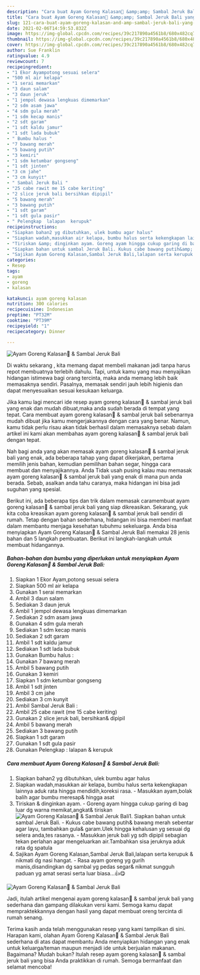 ```yaml
---
description: "Cara buat Ayam Goreng Kalasan🐣 &amp;amp; Sambal Jeruk Bali yang enak Untuk Jualan"
title: "Cara buat Ayam Goreng Kalasan🐣 &amp;amp; Sambal Jeruk Bali yang enak Untuk Jualan"
slug: 121-cara-buat-ayam-goreng-kalasan-and-amp-sambal-jeruk-bali-yang-enak-untuk-jualan
date: 2021-02-06T14:59:53.832Z
image: https://img-global.cpcdn.com/recipes/39c217890a4561b8/680x482cq70/ayam-goreng-kalasan🐣-sambal-jeruk-bali-foto-resep-utama.jpg
thumbnail: https://img-global.cpcdn.com/recipes/39c217890a4561b8/680x482cq70/ayam-goreng-kalasan🐣-sambal-jeruk-bali-foto-resep-utama.jpg
cover: https://img-global.cpcdn.com/recipes/39c217890a4561b8/680x482cq70/ayam-goreng-kalasan🐣-sambal-jeruk-bali-foto-resep-utama.jpg
author: Sue Franklin
ratingvalue: 4.9
reviewcount: 7
recipeingredient:
- "1 Ekor Ayampotong sesuai selera"
- "500 ml air kelapa"
- "1 serai memarkan"
- "3 daun salam"
- "3 daun jeruk"
- "1 jempol dewasa lengkuas dimemarkan"
- "2 sdm asam jawa"
- "4 sdm gula merah"
- "1 sdm kecap manis"
- "2 sdt garam"
- "1 sdt kaldu jamur"
- "1 sdt lada bubuk"
- " Bumbu halus "
- "7 bawang merah"
- "5 bawang putih"
- "3 kemiri"
- "1 sdm ketumbar gongseng"
- "1 sdt jinten"
- "3 cm jahe"
- "3 cm kunyit"
- " Sambal Jeruk Bali "
- "25 cabe rawit me 15 cabe keriting"
- "2 slice jeruk bali bersihkan dipipil"
- "5 bawang merah"
- "3 bawang putih"
- "1 sdt garam"
- "1 sdt gula pasir"
- " Pelengkap  lalapan  kerupuk"
recipeinstructions:
- "Siapkan bahan2 yg dibutuhkan, ulek bumbu agar halus"
- "Siapkan wadah,masukkan air kelapa, bumbu halus serta kekengkapan lainnya aduk rata hingga mendidih,koreksi rasa. Masukkan ayam,bolak balih agar bumbu meresap&amp; hingga asat"
- "Tiriskan &amp; dinginkan ayam. Goreng ayam hingga cukup garing di bag luar dg warna memikat,angkat&amp; tiriskan"
- "Siapkan bahan untuk sambal Jeruk Bali. Kukus cabe bawang putih&amp; bawang merah sebentar agar layu, tambahkan gula&amp; garam.Ulek hingga kehalusan yg sesuai dg selera anda,tes rasanya. Masukkan jeruk bali yg sdh dipipil sebagian tekan perlahan agar mengeluarkan air.Tambahkan sisa jeruknya aduk rata dg spatula"
- "Sajikan Ayam Goreng Kalasan,Sambal Jeruk Bali,lalapan serta kerupuk &amp; nikmati dg nasi hangat. Rasa ayam goreng yg gurih manis,disandingkan dg sambal yg pedas segar&amp; nikmat sungguh paduan yg amat serasi serta luar biasa...👍😋"
categories:
- Resep
tags:
- ayam
- goreng
- kalasan

katakunci: ayam goreng kalasan 
nutrition: 300 calories
recipecuisine: Indonesian
preptime: "PT32M"
cooktime: "PT39M"
recipeyield: "1"
recipecategory: Dinner

---
```



![Ayam Goreng Kalasan🐣 &amp; Sambal Jeruk Bali](https://img-global.cpcdn.com/recipes/39c217890a4561b8/680x482cq70/ayam-goreng-kalasan🐣-sambal-jeruk-bali-foto-resep-utama.jpg)

Di waktu  sekarang , kita memang dapat membeli makanan jadi tanpa harus repot membuatnya terlebih dahulu. Tapi, untuk kamu yang mau menyajikan hidangan istimewa bagi orang tercinta, maka anda memang lebih baik memasaknya sendiri. Pasalnya, memasak sendiri jauh lebih higienis dan dapat menyesuaikan sesuai kesukaan keluarga.

Jika kamu lagi mencari ide resep ayam goreng kalasan🐣 &amp; sambal jeruk bali yang enak dan mudah dibuat,maka anda sudah berada di tempat yang tepat. Cara membuat ayam goreng kalasan🐣 &amp; sambal jeruk bali  sebenarnya mudah dibuat jika kamu mengerjakannya dengan cara yang benar. Namun, kamu tidak perlu risau akan tidak berhasil dalam memasaknya 
sebab dalam artikel ini kami akan membahas ayam goreng kalasan🐣 &amp; sambal jeruk bali dengan tepat.  



Nah bagi anda yang akan memasak ayam goreng kalasan🐣 &amp; sambal jeruk bali yang enak, ada beberapa tahap yang dapat dikerjakan, pertama memilih jenis bahan, kemudian pemilihan bahan segar, hingga cara membuat dan menyajikannya. Anda Tidak usah pusing kalau mau memasak ayam goreng kalasan🐣 &amp; sambal jeruk bali yang enak di mana pun anda berada. Sebab, asalkan anda  tahu caranya, maka hidangan ini bisa jadi suguhan yang spesial.

Berikut ini, ada beberapa tips dan trik dalam memasak caramembuat ayam goreng kalasan🐣 &amp; sambal jeruk bali yang siap dikreasikan. Sekarang, yuk kita coba kreasikan ayam goreng kalasan🐣 &amp; sambal jeruk bali sendiri di rumah. Tetap dengan bahan sederhana, hidangan ini bisa memberi manfaat dalam membantu menjaga kesehatan tubuhmu sekeluarga. Anda bisa menyiapkan Ayam Goreng Kalasan🐣 &amp; Sambal Jeruk Bali memakai 28 jenis bahan dan 5 langkah pembuatan. Berikut ini langkah-langkah untuk membuat hidangannya.

<!--inarticleads1-->

##### Bahan-bahan dan bumbu yang diperlukan untuk menyiapkan Ayam Goreng Kalasan🐣 &amp; Sambal Jeruk Bali:

1. Siapkan 1 Ekor Ayam,potong sesuai selera
1. Siapkan 500 ml air kelapa
1. Gunakan 1 serai memarkan
1. Ambil 3 daun salam
1. Sediakan 3 daun jeruk
1. Ambil 1 jempol dewasa lengkuas dimemarkan
1. Sediakan 2 sdm asam jawa
1. Gunakan 4 sdm gula merah
1. Sediakan 1 sdm kecap manis
1. Sediakan 2 sdt garam
1. Ambil 1 sdt kaldu jamur
1. Sediakan 1 sdt lada bubuk
1. Gunakan  Bumbu halus :
1. Gunakan 7 bawang merah
1. Ambil 5 bawang putih
1. Gunakan 3 kemiri
1. Siapkan 1 sdm ketumbar gongseng
1. Ambil 1 sdt jinten
1. Ambil 3 cm jahe
1. Sediakan 3 cm kunyit
1. Ambil  Sambal Jeruk Bali :
1. Ambil 25 cabe rawit (me 15 cabe keriting)
1. Gunakan 2 slice jeruk bali, bersihkan&amp; dipipil
1. Ambil 5 bawang merah
1. Sediakan 3 bawang putih
1. Siapkan 1 sdt garam
1. Gunakan 1 sdt gula pasir
1. Gunakan  Pelengkap : lalapan &amp; kerupuk




<!--inarticleads2-->

##### Cara membuat Ayam Goreng Kalasan🐣 &amp; Sambal Jeruk Bali:

1. Siapkan bahan2 yg dibutuhkan, ulek bumbu agar halus
1. Siapkan wadah,masukkan air kelapa, bumbu halus serta kekengkapan lainnya aduk rata hingga mendidih,koreksi rasa. - Masukkan ayam,bolak balih agar bumbu meresap&amp; hingga asat
1. Tiriskan &amp; dinginkan ayam. - Goreng ayam hingga cukup garing di bag luar dg warna memikat,angkat&amp; tiriskan
<img src="//assets-global.cpcdn.com/assets/icons/button_play-2c75c40dde080a61004c1f40b05d8f140eaff45d7e9e6481dc71c63d2e7c4909.png" alt="Ayam Goreng Kalasan🐣 &amp; Sambal Jeruk Bali">1. Siapkan bahan untuk sambal Jeruk Bali. - Kukus cabe bawang putih&amp; bawang merah sebentar agar layu, tambahkan gula&amp; garam.Ulek hingga kehalusan yg sesuai dg selera anda,tes rasanya. - Masukkan jeruk bali yg sdh dipipil sebagian tekan perlahan agar mengeluarkan air.Tambahkan sisa jeruknya aduk rata dg spatula
1. Sajikan Ayam Goreng Kalasan,Sambal Jeruk Bali,lalapan serta kerupuk &amp; nikmati dg nasi hangat. - Rasa ayam goreng yg gurih manis,disandingkan dg sambal yg pedas segar&amp; nikmat sungguh paduan yg amat serasi serta luar biasa...👍😋
<img src="//assets-global.cpcdn.com/assets/icons/button_play-2c75c40dde080a61004c1f40b05d8f140eaff45d7e9e6481dc71c63d2e7c4909.png" alt="Ayam Goreng Kalasan🐣 &amp; Sambal Jeruk Bali">



Jadi, itulah artikel mengenai  ayam goreng kalasan🐣 &amp; sambal jeruk bali  yang sederhana dan gampang dilakukan versi kami. Semoga kamu dapat mempraktekkannya dengan hasil yang dapat membuat oreng tercinta di rumah senang. 

Terima kasih anda telah menggunakan resep yang kami tampilkan di sini. Harapan kami, olahan  Ayam Goreng Kalasan🐣 &amp; Sambal Jeruk Bali sederhana di atas dapat membantu Anda menyiapkan hidangan yang enak untuk keluarga/teman maupun menjadi ide untuk berjualan makanan. Bagaimana? Mudah bukan? Itulah resep ayam goreng kalasan🐣 &amp; sambal jeruk bali yang bisa Anda praktikkan di rumah. Semoga bermanfaat dan selamat mencoba!

